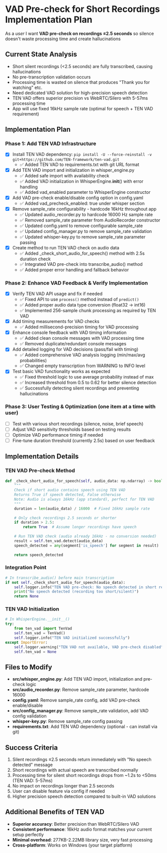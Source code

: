 # VAD Pre-check for Short Recordings Implementation Plan

As a *user* I want **VAD pre-check on recordings ≤2.5 seconds** so silence doesn't waste processing time and create hallucinations

## Current State Analysis

- Short silent recordings (<2.5 seconds) are fully transcribed, causing hallucinations
- No pre-transcription validation occurs
- Processing time is wasted on silence that produces "Thank you for watching" etc.
- Need dedicated VAD solution for high-precision speech detection
- TEN VAD offers superior precision vs WebRTC/Silero with 5-57ms processing time
- App will use fixed 16kHz sample rate (optimal for speech + TEN VAD requirement)

## Implementation Plan

### Phase 1: Add TEN VAD Infrastructure
- [x] Install TEN VAD dependency: `pip install -U --force-reinstall -v git+https://github.com/TEN-framework/ten-vad.git`
  - ✅ Added TEN VAD to requirements.txt with git URL format
- [x] Add TEN VAD import and initialization in whisper_engine.py
  - ✅ Added safe import with availability check
  - ✅ Added VAD initialization in WhisperEngine.__init__() with error handling
  - ✅ Added vad_enabled parameter to WhisperEngine constructor
- [x] Add VAD pre-check enable/disable config option in config.yaml
  - ✅ Added vad_precheck_enabled: true under whisper section
- [x] Remove sample_rate configurability - hardcode 16kHz throughout app
  - ✅ Updated audio_recorder.py to hardcode 16000 Hz sample rate
  - ✅ Removed sample_rate parameter from AudioRecorder constructor
  - ✅ Updated config.yaml to remove configurable sample_rate
  - ✅ Updated config_manager.py to remove sample_rate validation
  - ✅ Updated whisper-key.py to remove sample_rate parameter passing
- [x] Create method to run TEN VAD check on audio data
  - ✅ Added _check_short_audio_for_speech() method with 2.5s duration check
  - ✅ Integrated VAD pre-check into transcribe_audio() method
  - ✅ Added proper error handling and fallback behavior

### Phase 2: Enhance VAD Feedback & Verify Implementation  
- [x] Verify TEN VAD API usage and fix if needed
  - ✅ Fixed API to use `process()` method instead of `predict()`
  - ✅ Added proper audio data type conversion (float32 → int16)
  - ✅ Implemented 256-sample chunk processing as required by TEN VAD
- [x] Add timing measurements for VAD checks
  - ✅ Added millisecond-precision timing for VAD processing
- [x] Enhance console feedback with VAD timing information
  - ✅ Added clean console messages with VAD processing time
  - ✅ Removed duplicate/redundant console messages
- [x] Add detailed logging for VAD decisions (pass/fail with timing)
  - ✅ Added comprehensive VAD analysis logging (min/max/avg probabilities)
  - ✅ Changed empty transcription from WARNING to INFO level
- [x] Test basic VAD functionality works as expected
  - ✅ Fixed threshold logic to use average probability instead of max
  - ✅ Increased threshold from 0.5 to 0.62 for better silence detection
  - ✅ Successfully detecting silent recordings and preventing hallucinations

### Phase 3: User Testing & Optimization (one item at a time with user)
- [ ] Test with various short recordings (silence, noise, brief speech)
- [ ] Adjust VAD sensitivity thresholds based on testing results
- [ ] Optimize VAD performance timing if needed
- [ ] Fine-tune duration threshold (currently 2.5s) based on user feedback

## Implementation Details

### TEN VAD Pre-check Method
```python
def _check_short_audio_for_speech(self, audio_data: np.ndarray) -> bool:
    """
    Check if short audio contains speech using TEN VAD
    Returns True if speech detected, False otherwise
    Note: Audio is always 16kHz (app standard), perfect for TEN VAD
    """
    duration = len(audio_data) / 16000  # Fixed 16kHz sample rate
    
    # Only check recordings 2.5 seconds or shorter
    if duration > 2.5:
        return True  # Assume longer recordings have speech
    
    # Run TEN VAD check (audio already 16kHz - no conversion needed)
    result = self.ten_vad.detect(audio_data)
    speech_detected = any(segment['is_speech'] for segment in result)
    
    return speech_detected
```

### Integration Point
```python
# In transcribe_audio() before main transcription
if not self._check_short_audio_for_speech(audio_data):
    self.logger.info("TEN VAD pre-check: No speech detected in short recording")
    print("No speech detected (recording too short/silent)")
    return None
```

### TEN VAD Initialization
```python
# In WhisperEngine.__init__()
try:
    from ten_vad import TenVad
    self.ten_vad = TenVad()
    self.logger.info("TEN VAD initialized successfully")
except ImportError:
    self.logger.warning("TEN VAD not available, VAD pre-check disabled")
    self.ten_vad = None
```

## Files to Modify

- **src/whisper_engine.py**: Add TEN VAD import, initialization and pre-check logic
- **src/audio_recorder.py**: Remove sample_rate parameter, hardcode 16000
- **config.yaml**: Remove sample_rate config, add VAD pre-check enable/disable
- **src/config_manager.py**: Remove sample_rate validation, add VAD config validation
- **whisper-key.py**: Remove sample_rate config passing
- **requirements.txt**: Add TEN VAD dependency (optional - can install via git)

## Success Criteria

1. Silent recordings ≤2.5 seconds return immediately with "No speech detected" message
2. Short recordings with actual speech are transcribed normally  
3. Processing time for silent short recordings drops from ~1.2s to <50ms (TEN VAD: 5-57ms)
4. No impact on recordings longer than 2.5 seconds
5. User can disable feature via config if needed
6. Higher precision speech detection compared to built-in VAD solutions

## Additional Benefits of TEN VAD

- **Superior accuracy**: Better precision than WebRTC/Silero VAD
- **Consistent performance**: 16kHz audio format matches your current setup perfectly
- **Minimal overhead**: 277KB-2.22MB library size, very fast processing
- **Cross-platform**: Works on Windows (your target platform)